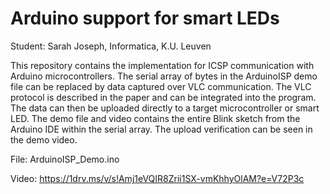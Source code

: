 # Arduino support for smart LEDs

Student: Sarah Joseph, Informatica, K.U. Leuven

This repository contains the implementation for ICSP communication with Arduino microcontrollers. The serial array of bytes in the ArduinoISP demo file can be replaced by data captured over VLC communication. The VLC protocol is described in the paper and can be integrated into the program. The data can then be uploaded directly to a target microcontroller or smart LED. The demo file and video contains the entire Blink sketch from the Arduino IDE within the serial array. The upload verification can be seen in the demo video. 

File: ArduinoISP_Demo.ino

Video: https://1drv.ms/v/s!Amj1eVQIR8Zrii1SX-vmKhhyOlAM?e=V72P3c
